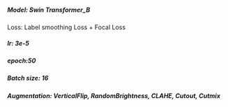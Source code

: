 ##### Model: Swin Transformer_B 
Loss: Label smoothing Loss + Focal Loss
##### lr: 3e-5
##### epoch:50
##### Batch size: 16
##### Augmentation: VerticalFlip, RandomBrightness, CLAHE, Cutout, Cutmix

